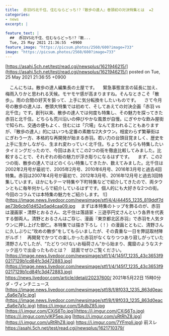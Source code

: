 ```yaml
---
title:  赤羽VS北千住、住むならどっち!?『散歩の達人』巻頭初の対決特集とは  ★2  
categories:
- news
excerpt: |
  
feature_text: |
  ##  赤羽VS北千住、住むならどっち!?『散...
  Tue, 25 May 2021 21:36:55  +0900
feature_image: "https://picsum.photos/2560/600?image=733"
image: "https://picsum.photos/2560/600?image=733"
---
```


[https://asahi.5ch.net/test/read.cgi/newsplus/1621946215/](https://asahi.5ch.net/test/read.cgi/newsplus/1621946215/)
posted on Tue, 25 May 2021 21:36:55  +0900

<!--more-->

　こんにちは。散歩の達人編集長の土屋です。 　緊急事態宣言の延長に加え、梅雨入りかと思われる天候。モヤモヤ感が高まりますね。そんなときこそ「散歩」。雨の合間の好天を狙って、上手に気分転換をしたいものです。 　さて今月号の散歩の達人は、巻頭大特集では初めて、そしてあえての対決企画「赤羽 vs 北千住」です。創刊以来、散歩の達人では何度も特集し、その魅力を探ってきた赤羽と北千住。どちらも荒川沿いの伸びやかな風景が自慢。にぎやかな飲み屋街で知られ、交通の便もよく、住むには「穴場」なんて言われることもありますが、『散歩の達人』的にはいつも定番の素敵な2大タウン。相変わらず繁華街はにぎわう一方、本格的な再開発が始まる赤羽。若い力の台頭目覚ましく、歴史を上手に生かしながら、生まれ変わっていく北千住。ちょうどどちらも特集したいタイミングだったので、今回はあえてこの2つの街を徹底比較してみました。比較することで、それぞれの街の魅力が浮き彫りになるはずです。 　まず、この2つの街、散歩の達人ではどのくらい特集してきたか、数えてみました。北千住は2002年2月号が最初で、2005年2月号、2010年6月号、2016年3月号と過去4回特集。赤羽は2007年4月号が最初で、2012年3月号、2016年12月号と過去3回特集しています。ほかにもテーマ特集や下町特集などで紹介してきたので、両タウンともに毎年何かしらで紹介しているはずです。個人的にも大好きな2つの街。今回のコラムでは本特集の魅力をご紹介します。 ![](https://image.news.livedoor.com/newsimage/stf/4/4/44455_1235_819ddf7dae73b6cb61d452e5ad4caa09.jpg 　まずは本特集のトップを飾るのが、赤羽は漫画家・清野とおるさん、北千住は落語家・三遊亭円丈さんという各界を代表する御両人。清野とおるさんはご存じ、漫画『東京都北区赤羽』で赤羽を人気タウンに押し上げた御仁。本特集では描き下ろし（！）の漫画とともに、清野さんに久しぶりに“攻めの散歩”をしてもらいましたが、その貴重な一日を弊誌取材陣がルポ！　再開発でかつての楽しかった赤羽がなくなりつつあり寂しがっていた清野さんでしたが、“たどりつけないお稲荷さん”から始まり、魔窟のようなスナック巡りで出会ったものとは？　誌面でぜひご覧ください。 [https://image.news.livedoor.com/newsimage/stf/1/4/145f7_1235_43c3653f90217129b1cd84fc3d472883.jpg](https://image.news.livedoor.com/newsimage/stf/1/4/145f7_1235_43c3653f90217129b1cd84fc3d472883.jpg) https://news.livedoor.com/article/detail/20237600/ 2021年5月22日 15時0分 ダ・ヴィンチニュース [https://image.news.livedoor.com/newsimage/stf/8/f/8f033_1235_863d0eac_6a6e7a1c.jpg](https://image.news.livedoor.com/newsimage/stf/8/f/8f033_1235_863d0eac_6a6e7a1c.jpg) https://i.imgur.com/SAdbZ85.jpg [https://i.imgur.com/CXiS6To.jpg](https://i.imgur.com/CXiS6To.jpg) https://i.imgur.com/yIKP5ep.jpg [https://i.imgur.com/uRtRhZ8.jpg](https://i.imgur.com/uRtRhZ8.jpg) https://i.imgur.com/7YFmpli.jpg) 前スレ https://asahi.5ch.net/test/read.cgi/newsplus/1621710379/
